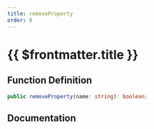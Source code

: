 ```yaml
---
title: removeProperty
order: 0
---
```


# {{ $frontmatter.title }}

## Function Definition

```ts
public removeProperty(name: string): boolean;
```

## Documentation

<!--@include: ./parts/removeProperty.md-->
